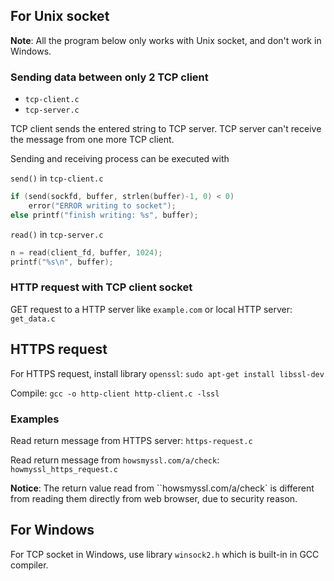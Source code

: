 ## For Unix socket

**Note**: All the program below only works with Unix socket, and don't work in Windows.

### Sending data between only 2 TCP client

* ``tcp-client.c``
* ``tcp-server.c``

TCP client sends the entered string to TCP server. TCP server can't receive the message from one more TCP client.

Sending and receiving process can be executed with

``send()`` in ``tcp-client.c``

```c
if (send(sockfd, buffer, strlen(buffer)-1, 0) < 0) 
    error("ERROR writing to socket");
else printf("finish writing: %s", buffer);    
```

``read()`` in ``tcp-server.c``

```c
n = read(client_fd, buffer, 1024);
printf("%s\n", buffer);
```

### HTTP request with TCP client socket

GET request to a HTTP server like ``example.com`` or local HTTP server: ``get_data.c``

## HTTPS request

For HTTPS request, install library ``openssl``: ``sudo apt-get install libssl-dev``

Compile: ``gcc -o http-client http-client.c -lssl``

### Examples

Read return message from HTTPS server: ``https-request.c``

Read return message from ``howsmyssl.com/a/check``: ``howmyssl_https_request.c``

**Notice**: The return value read from ``howsmyssl.com/a/check` is different from reading them directly from web browser, due to security reason.

## For Windows

For TCP socket in Windows, use library ``winsock2.h`` which is built-in in GCC compiler.